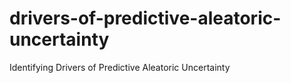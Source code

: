 # drivers-of-predictive-aleatoric-uncertainty
Identifying Drivers of Predictive Aleatoric Uncertainty
